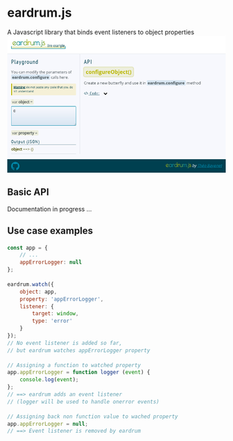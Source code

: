 # eardrum.js

A Javascript library that binds event listeners to object properties
![Preview](./.github/browser-example-preview.png)

## Basic API
Documentation in progress ...

## Use case examples

```js
const app = {
	// ...
	appErrorLogger: null
};

eardrum.watch({
	object: app,
	property: 'appErrorLogger',
	listener: {
		target: window,
		type: 'error'
	}
});
// No event listener is added so far,
// but eardrum watches appErrorLogger property

// Assigning a function to watched property
app.appErrorLogger = function logger (event) {
	console.log(event);
};
// ==> eardrum adds an event listener
// (logger will be used to handle onerror events)

// Assigning back non function value to wached property
app.appErrorLogger = null;
// ==> Event listener is removed by eardrum
```
